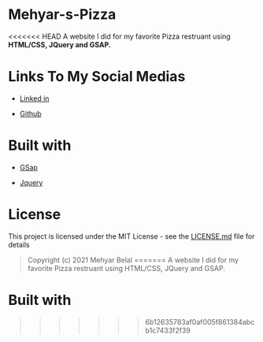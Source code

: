 # Mehyar-s-Pizza

<<<<<<< HEAD
A website I did for my favorite Pizza restruant using **HTML/CSS, JQuery and GSAP.**

# Links To My Social Medias

- [Linked in](https://www.linkedin.com/in/mehyar-belal-381710117/)

- [Github](https://www.linkedin.com/in/mehyar-belal-381710117/)

# Built with

- [GSap](https://greensock.com/gsap/)

- [Jquery](https://jquery.com/)

# License

This project is licensed under the MIT License - see the [LICENSE.md](#) file for details

> Copyright (c) 2021 Mehyar Belal
=======
A website I did for my  favorite Pizza restruant using HTML/CSS, JQuery and GSAP.


# Built with 

>>>>>>> 6b12635783af0af005f861384abcb1c7433f2f39
